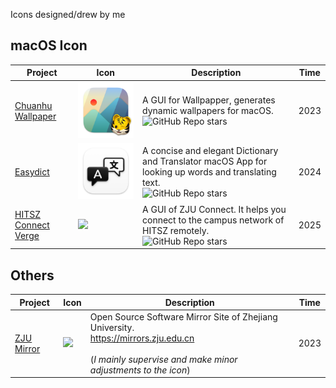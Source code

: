 Icons designed/drew by me

## macOS Icon

| Project | Icon | Description | Time |
| ------- | ---- | ----------- | ---- |
| [Chuanhu Wallpaper](https://github.com/GaiZhenbiao/ChuanhuWallpaper) | <img src="https://github.com/GaiZhenbiao/ChuanhuWallpaper/raw/main/resources/chWallpaper.png" style="width: 256px;" /> | A GUI for Wallpapper, generates dynamic wallpapers for macOS. <br> ![GitHub Repo stars](https://img.shields.io/github/stars/GaiZhenbiao/ChuanhuWallpaper?style=flat&logo=github) | 2023 |
| [Easydict](https://github.com/tisfeng/Easydict) | <img src="https://raw.githubusercontent.com/tisfeng/ImageBed/main/uPic/icon_512x512@2x.png" style="width: 256px;" /> | A concise and elegant Dictionary and Translator macOS App for looking up words and translating text. <br> ![GitHub Repo stars](https://img.shields.io/github/stars/tisfeng/Easydict?style=flat&logo=github) | 2024 |
| [HITSZ Connect Verge](https://github.com/kowyo/hitsz-connect-verge) | <img src="https://github.com/user-attachments/assets/ecbb0f80-9f8c-4204-9c71-51f1af21787d" style="width: 256px;" /> | A GUI of ZJU Connect. It helps you connect to the campus network of HITSZ remotely. <br> ![GitHub Repo stars](https://img.shields.io/github/stars/kowyo/hitsz-connect-verge?style=flat&logo=github) | 2025 |

## Others

| Project | Icon | Description | Time |
| ------- | ---- | ----------- | ---- |
| [ZJU Mirror](mirrors.zju.edu.cn) | <img src="https://github.com/user-attachments/assets/5b21e7a6-4bbc-4ad6-90f2-29d1374a7f91" style="width: 128px;" /> | Open Source Software Mirror Site of Zhejiang University. <br> https://mirrors.zju.edu.cn <br><br> (_I mainly supervise and make minor adjustments to the icon_)| 2023 |
